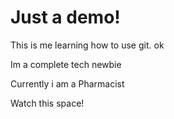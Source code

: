 # Just a demo!

This is me learning how to use git. ok

Im a complete tech newbie

Currently i am a Pharmacist

Watch this space!
